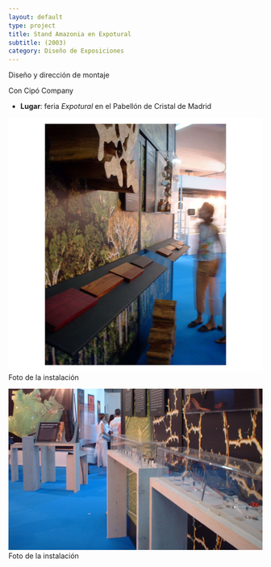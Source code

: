 ```yaml
---
layout: default 
type: project
title: Stand Amazonia en Expotural
subtitle: (2003)
category: Diseño de Exposiciones
---
```


Diseño y dirección de montaje

Con Cipó Company

- **Lugar**: feria *Expotural* en el Pabellón de Cristal de Madrid


![](01.jpg)
Foto de la instalación

![](02.jpg)
Foto de la instalación
